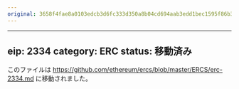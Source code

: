 ```yaml
---
original: 3658f4fae8a0103edcb3d6fc333d350a8b04cd694aab3edd1bec1595f86b3b28
---
```


---
eip: 2334
category: ERC
status: 移動済み
---

このファイルは https://github.com/ethereum/ercs/blob/master/ERCS/erc-2334.md に移動されました。